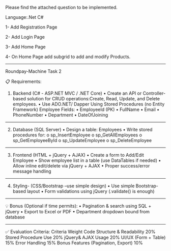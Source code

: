 Please find the attached question to be implemented.

Language:.Net C#

1- Add Registration Page

2- Add Login Page

3- Add Home Page

4- On Home Page add subgrid to add and modify Products.

---
Roundpay-Machine Task 2

📋 Requirements:
1. Backend (C# - ASP.NET MVC / .NET Core)
•	Create an API or Controller-based solution for CRUD operations:Create, Read, Update, and Delete employees.
•	Use ADO.NET/ Dapper  Using Stored Procedures (no Entity Framework)
Employee Fields:
•	EmployeeId (PK)
•	FullName
•	Email
•	PhoneNumber
•	Department
•	DateOfJoining
________________________________________
2. Database (SQL Server)
•	Design a table: Employees
•	Write stored procedures for:
o	sp_InsertEmployee
o	sp_GetAllEmployees
o	sp_GetEmployeeById
o	sp_UpdateEmployee
o	sp_DeleteEmployee
________________________________________
3. Frontend (HTML + jQuery + AJAX)
•	Create a form to Add/Edit Employee
•	Show employee list in a table (use DataTables if needed)
•	Allow inline edit/delete via jQuery + AJAX
•	Proper success/error message handling
________________________________________
4. Styling- (CSS/Bootstrap –use simple design)
•	Use simple Bootstrap-based layout
•	Form validations using jQuery (.validate() is enough)
________________________________________

💡 Bonus (Optional if time permits):
•	Pagination & search using SQL + jQuery
•	Export to Excel or PDF
•	Department dropdown bound from database
________________________________________
✅ Evaluation Criteria:
Criteria                               	Weight
Code Structure & Readability	20%
Stored Procedure Use	20%
jQuery& AJAX Usage	20%
UI/UX (Form + Table)	15%
Error Handling	15%
Bonus Features (Pagination, Export)	10%

